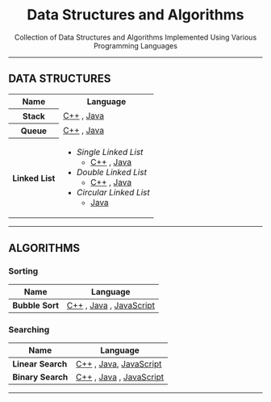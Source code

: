 <h1 align="center">Data Structures and Algorithms</h1>
<p align="center">Collection of Data Structures and Algorithms Implemented Using Various Programming Languages</p>

<hr />

<h2>DATA STRUCTURES</h2>

<table>
  <tr>
    <th>Name</th>
    <th>Language</th>
  </tr>
  <tr>
    <th>Stack</th>
    <td>
    <a href="./C++/Data%20Structures/Stack.cpp">C++</a> , 
      <a href="./Java/Data%20Structures/StackIMP.java">Java</a>
    </td>
  </tr>
  <tr>
    <th>Queue</th>
    <td>
      <a href="./C%2B%2B/Data%20Structures/Queue.cpp">C++</a> , 
      <a href="./Java/Data%20Structures/QueueIMP.java">Java</a>
    </td>
  </tr>
  <tr>
    <th>Linked List</th>
    <td>
      <ul>
        <li>
          <i>Single Linked List</i>
          <ul>
            <li>
            <a href="./C++/Data%20Structures/Linked%20List/Single_Linked_List.cpp">C++</a> , 
              <a href="./Java/Data%20Structures/Linked%20List/Single_Linked_List.java">Java</a>
            </li>
          </ul>
        </li>
        <li>
          <i>Double Linked List</i>
          <ul>
            <li>
            <a href="./C++/Data%20Structures/Linked%20List/Double_Linked_List.cpp">C++</a> , 
              <a href="./Java/Data%20Structures/Linked%20List/Double_Linked_List.java">Java</a>
            </li>
          </ul>
        </li>
        <li>
          <i>Circular Linked List</i>
          <ul>
            <li>
              <a href="./Java/Data%20Structures/Linked%20List/Circular_Linked_List.java">Java</a>
            </li>
          </ul>
      </ul>
    </td>
  </tr>
</table>

<hr />

<h2>ALGORITHMS</h2>

<h3>Sorting</h3>

| Name | Language |
| --- | --- |
| <b>Bubble Sort</b> | [C++](./C++/Algorithms/Sorting/Bubble_Sort.cpp) , [Java](./Java/Algorithms/Sorting/Bubble_Sort.java) , [JavaScript](./JavaScript/Algorithms/Sorting/Bubble_Sort.js) |

<h3>Searching</h3>

| Name | Language |
| --- | --- |
| <b>Linear Search</b> | [C++](./C++/Algorithms/Searching/Linear_Search.cpp) , [Java](./Java/Algorithms/Searching/Linear_Search.java), [JavaScript](./JavaScript/Algorithms/Searching/Linear_Search.js) |
| <b>Binary Search</b> | [C++](./C++/Algorithms/Searching/Binary_Search.cpp) , [Java](./Java/Algorithms/Searching/Binary_Search.java) , [JavaScript](./JavaScript/Algorithms/Searching/Binary_Search.js) |

<hr />

